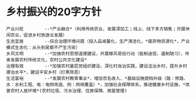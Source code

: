 #   乡村振兴的20字方针
    产业兴旺        --*产业融合*（利用传统农业、发展深加工；线上、线下多方销售；开展休闲农业，促进乡村旅游业发展）
    生态宜居        --综合治理环境问题（投入品减量化，生产清洁化，*废弃物资源化*，产业模式生态化：从头到尾都不产生污染）
    乡风文明        --*加强农村思想道德建设，开展移风易俗行动（抵制迷信，遏制陋习），传承发展农村传统文化，农村公共文化建设*
    治理有效        --*加强农村基层党组织建设，深化村自治实践，建设法治乡村，提升乡村德治水平*，建设平安乡村（打黑除恶）
    生活富裕        --*发展农村教育事业*，增加农名收入、*基础设施提档升级（路：修路、水：水利工程、电：电网改造、网：网络覆盖）*，加强社会保障体系，推进健康乡村设施，*改善农村人居环境*(农村垃圾、污水治理、住房保障、房屋管理)
#
#




